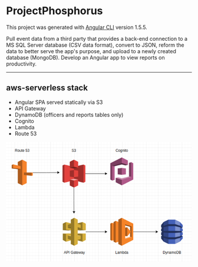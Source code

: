 # ProjectPhosphorus

This project was generated with [Angular CLI](https://github.com/angular/angular-cli) version 1.5.5.

Pull event data from a third party that provides a back-end connection to a MS SQL Server database (CSV data format), convert to JSON, reform the data to better serve the app's purpose, and upload to a newly created database (MongoDB). Develop an Angular app to view reports on productivity.

----
## aws-serverless stack

* Angular SPA served statically via S3
* API Gateway
* DynamoDB (officers and reports tables only)
* Cognito
* Lambda
* Route 53

![Serverless Diagram](https://raw.githubusercontent.com/sfdeloach/project-phosphorus/mean-stack/project-phosphorus.png)


